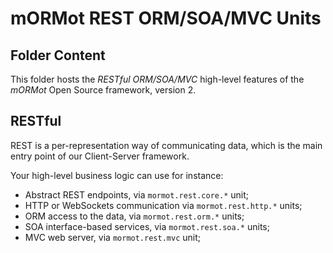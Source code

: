 # mORMot REST ORM/SOA/MVC Units

## Folder Content

This folder hosts the *RESTful ORM/SOA/MVC* high-level features of the *mORMot* Open Source framework, version 2.

## RESTful

REST is a per-representation way of communicating data, which is the main entry point of our Client-Server framework.

Your high-level business logic can use for instance:

- Abstract REST endpoints, via `mormot.rest.core.*` unit;
- HTTP or WebSockets communication via `mormot.rest.http.*` units;
- ORM access to the data, via `mormot.rest.orm.*` units;
- SOA interface-based services, via `mormot.rest.soa.*` units;
- MVC web server, via `mormot.rest.mvc` unit;
